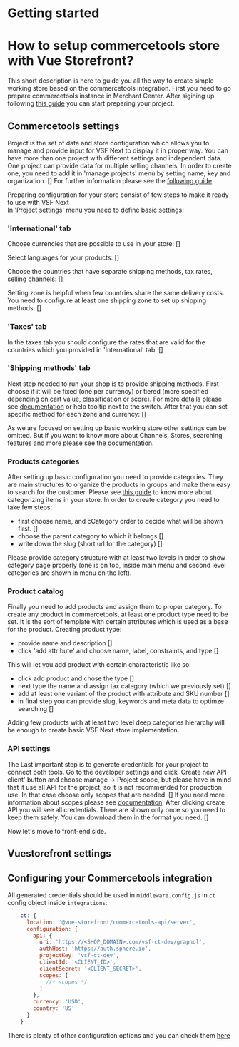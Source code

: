 # Getting started

# How to setup commercetools store with Vue Storefront?

This short description is here to guide you all the way to create simple working store based on the commercetools integration.
First you need to go prepare commercetools instance in Merchant Center. After sigining up following [this guide](https://docs.commercetools.com/merchant-center/accounts) you can start preparing your project.

## Commercetools settings

Project is the set of data and store configuration which allows you to manage and provide input for VSF Next to display it in proper way. You can have more than one project with different settings and independent data. One project can provide data for multiple selling channels.
In order to create one, you need to add it in 'manage projects' menu by setting name, key and organization.
[]
For further information please see the [following guide](https://docs.commercetools.com/merchant-center/projects#creating-a-project)

Preparing configuration for your store consist of few steps to make it ready to use with VSF Next  
In 'Project settings' menu you need to define basic settings:

### 'International' tab

Choose currencies that are possible to use in your store:
[]

Select languages for your products:
[]

Choose the countries that have separate shipping methods, tax rates, selling channels:
[]

Setting zone is helpful when few countries share the same delivery costs. You need to configure at least one shipping zone to set up shipping methods.
[]

### 'Taxes' tab

In the taxes tab you should configure the rates that are valid for the countries which you provided in 'International' tab.
[]

### 'Shipping methods' tab

Next step needed to run your shop is to provide shipping methods. First choose if it will be fixed (one per currency) or tiered (more specified depending on cart value, classification or score). For more details please see [documentation](https://docs.commercetools.com/merchant-center/project-settings#shipping-methods) or help tooltip next to the switch.
After that you can set specific method for each zone and currency:
[]

As we are focused on setting up basic working store other settings can be omitted. But if you want to know more about Channels, Stores, searching features and more please see the [documentation](https://docs.commercetools.com/merchant-center/project-settings#channels).

### Products categories

After setting up basic configuration you need to provide categories. They are main structures to organize the products in groups and make them easy to search for the customer. Please see [this guide](https://docs.commercetools.com/tutorials/product-modeling/categories#top) to know more about categorizing items in your store.
In order to create category you need to take few steps:

- first choose name, and cCategory order to decide what will be shown first.
  []
- choose the parent category to which it belongs
  []
- write down the slug (short url for the category)
  []

Please provide category structure with at least two levels in order to show category page properly (one is on top, inside main menu and second level categories are shown in menu on the left).

### Product catalog

Finally you need to add products and assign them to proper category.
To create any product in commercetools, at least one product type need to be set. It is the sort of template with certain attributes which is used as a base for the product.
Creating product type:

- provide name and description
  []
- click 'add attribute' and choose name, label, constraints, and type
  []

This will let you add product with certain characteristic like so:

- click add product and chose the type
  []
- next type the name and assign tax category (which we previously set)
  []
- add at least one variant of the product with attribute and SKU number
  []
- in final step you can provide slug, keywords and meta data to optimze searching
  []

Adding few products with at least two level deep categories hierarchy will be enough to create basic VSF Next store implementation.

### API settings

The Last important step is to generate credentials for your project to connect both tools.
Go to the developer settings and click 'Create new API client' button and choose manage -> Project scope, but please have in mind that it use all API for the project, so it is not recommended for production use. In that case choose only scopes that are needed.
[]
If you need more information about scopes please see [documentation](https://docs.commercetools.com/api/scopes).
After clicking create API you will see all credentials. There are shown only once so you need to keep them safely. You can download them in the format you need.
[]

Now let's move to front-end side.

## Vuestorefront settings

## Configuring your Commercetools integration

All generated credentials should be used in `middleware.config.js` in `ct` config object inside `integrations`:

```js
    ct: {
      location: '@vue-storefront/commercetools-api/server',
      configuration: {
        api: {
          uri: 'https://<SHOP_DOMAIN>.com/vsf-ct-dev/graphql',
          authHost: 'https://auth.sphere.io',
          projectKey: 'vsf-ct-dev',
          clientId: '<CLIENT_ID>',
          clientSecret: '<CLIENT_SECRET>',
          scopes: [
            //* scopes */
          ]
        },
        currency: 'USD',
        country: 'US'
      }
    }
```

There is plenty of other configuration options and you can check them [here](./configuration.md)
